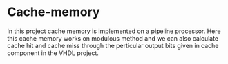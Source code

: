 # Cache-memory

In this project cache memory is implemented on a pipeline processor. Here this cache memory works on modulous method and we can also calculate cache hit and cache miss through the perticular output bits given in cache component in the VHDL project.

